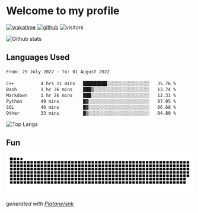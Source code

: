 # Welcome to my profile

[![wakatime](https://wakatime.com/badge/user/82c377cd-a54c-404c-b7df-177b313ca539.svg)](https://wakatime.com/@82c377cd-a54c-404c-b7df-177b313ca539)
[![github](https://img.shields.io/github/followers/xinthose?logo=github&style=plastic)](https://github.com/alanhamlett?tab=followers)
![visitors](https://visitor-badge.glitch.me/badge?page_id=xinthose&left_color=green&right_color=red)

![Github stats](https://github-readme-stats.vercel.app/api?username=xinthose&show_icons=true&theme=radical&count_private=true)

## Languages Used

<!--START_SECTION:waka-->

```text
From: 25 July 2022 - To: 01 August 2022

C++          4 hrs 11 mins   █████████░░░░░░░░░░░░░░░░   35.76 %
Bash         1 hr 36 mins    ███▒░░░░░░░░░░░░░░░░░░░░░   13.74 %
Markdown     1 hr 26 mins    ███░░░░░░░░░░░░░░░░░░░░░░   12.31 %
Python       49 mins         █▓░░░░░░░░░░░░░░░░░░░░░░░   07.05 %
SQL          46 mins         █▓░░░░░░░░░░░░░░░░░░░░░░░   06.68 %
Other        33 mins         █▒░░░░░░░░░░░░░░░░░░░░░░░   04.80 %
```

<!--END_SECTION:waka-->

![Top Langs](https://github-readme-stats.vercel.app/api/top-langs/?username=xinthose)

## Fun
![github contribution grid snake animation](https://raw.githubusercontent.com/xinthose/xinthose/output/github-contribution-grid-snake.svg)

_generated with [Platane/snk](https://github.com/Platane/snk)_
